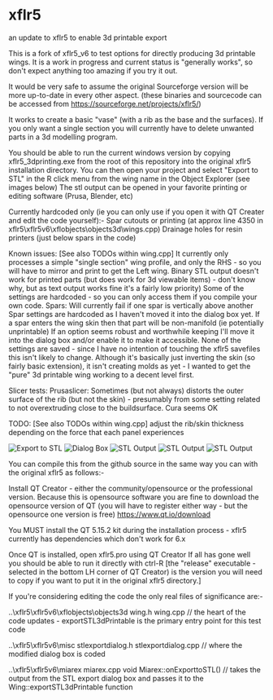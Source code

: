 # xflr5
 an update to xflr5 to enable 3d printable export



This is a fork of xflr5_v6 to test options for directly producing 3d printable wings.
It is a work in progress and current status is "generally works", so don't expect anything too amazing if you try it out.

It would be very safe to assume the original Sourceforge version will be more up-to-date in every other aspect.
(these binaries and sourcecode can be accessed from https://sourceforge.net/projects/xflr5/)


It works to create a basic "vase" (with a rib as the base and the surfaces). If you only want a single section you will currently have to delete unwanted parts in a 3d modelling program.



You should be able to run the current windows version by copying xflr5_3dprinting.exe from the root of this repository into the original xflr5 installation directory.
You can then open your project and select "Export to STL" in the R click menu from the wing name in the Object Explorer (see images below)
The stl output can be opened in your favorite printing or editing software (Prusa, Blender, etc)

Currently hardcoded only (ie you can only use if you open it with QT Creater and edit the code yourself):-
   Spar cutouts or printing (at approx line 4350 in xflr5\xflr5v6\xflobjects\objects3d\wings.cpp)
   Drainage holes for resin printers (just below spars in the code)


Known issues:
[See also TODOs within wing.cpp]
It currently only processes a simple "single section" wing profile, and only the RHS - so you will have to mirror and print to get the Left wing.
Binary STL output doesn't work for printed parts (but does work for 3d viewable items) - don't know why, but as text output works fine it's a fairly low priority)
Some of the settings are hardcoded - so you can only access them if you compile your own code.
Spars:
   Will currently fail if one spar is vertically above another
   Spar settings are hardcoded as I haven't moved it into the dialog box yet. 
   If a spar enters the wing skin then that part will be non-manifold (ie potentially unprintable)
If an option seems robust and worthwhile keeping I'll move it into the dialog box and/or enable it to make it accessible.
None of the settings are saved - since I have no intention of touching the xflr5 savefiles this isn't likely to change.
Although it's basically just inverting the skin (so fairly basic extension), it isn't creating molds as yet - I wanted to get the "pure" 3d printable wing working to a decent level first.

Slicer tests:
Prusaslicer: Sometimes (but not always) distorts the outer surface of the rib (but not the skin) - presumably from some setting related to not overextruding close to the buildsurface.
Cura seems OK


TODO:
[See also TODOs within wing.cpp]
adjust the rib/skin thickness depending on the force that each panel experiences



<p align="middle"><p>
  <img src="https://github.com/dgm3333/xflr5/blob/main/doc/STLExport.png" title="Export to STL" />
  <img src="https://github.com/dgm3333/xflr5/blob/main/doc/STLdlg.png" title="Dialog Box" />
  <img src="https://github.com/dgm3333/xflr5/blob/main/doc/STLoutput.png" title="STL Output" />
  <img src="https://github.com/dgm3333/xflr5/blob/main/doc/STLoutput2.png" title="STL Output" />
    <img src="https://github.com/dgm3333/xflr5/blob/main/doc/STLoutput3.png" title="STL Output" />
</p>


You can compile this from the github source in the same way you can with the original xflr5 as follows:-


Install QT Creator - either the community/opensource or the professional version.
    Because this is opensource software you are fine to download the opensource version of QT (you will have to register either way - but the opensource one version is free) 
    https://www.qt.io/download

You MUST install the QT 5.15.2 kit during the installation process - xflr5 currently has dependencies which don't work for 6.x

Once QT is installed, open xflr5.pro using QT Creator
If all has gone well you should be able to run it directly with ctrl-R
[the "release" executable - selected in the bottom LH corner of QT Creator) is the version you will need to copy if you want to put it in the original xflr5 directory.]

If you're considering editing the code the only real files of significance are:-

..\xflr5\xflr5v6\xflobjects\objects3d
wing.h
wing.cpp   // the heart of the code updates - exportSTL3dPrintable is the primary entry point for this test code

..\xflr5\xflr5v6\misc
stlexportdialog.h
stlexportdialog.cpp     // where the modified dialog box is coded

..\xflr5\xflr5v6\miarex
miarex.cpp
    void Miarex::onExporttoSTL()    // takes the output from the STL export dialog box and passes it to the Wing::exportSTL3dPrintable function